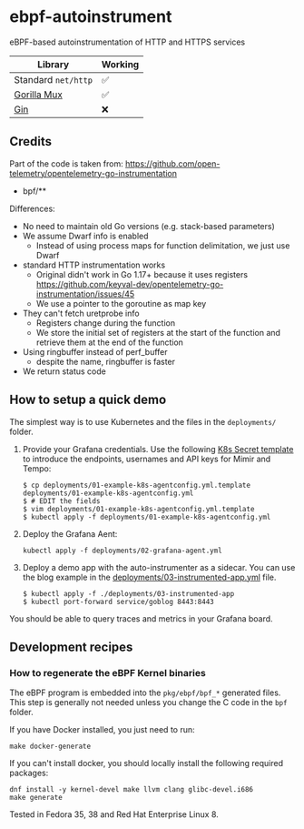 # ebpf-autoinstrument
eBPF-based autoinstrumentation of HTTP and HTTPS services

| Library                                       | Working |
|-----------------------------------------------|---------|
| Standard `net/http`                           | ✅       |
| [Gorilla Mux](https://github.com/gorilla/mux) | ✅       |
| [Gin](https://gin-gonic.com/)                 | ❌       |

## Credits

Part of the code is taken from: https://github.com/open-telemetry/opentelemetry-go-instrumentation

* bpf/**

Differences:

* No need to maintain old Go versions (e.g. stack-based parameters)
* We assume Dwarf info is enabled
  * Instead of using process maps for function delimitation, we just use Dwarf
* standard HTTP instrumentation works
  * Original didn't work in Go 1.17+ because it uses registers https://github.com/keyval-dev/opentelemetry-go-instrumentation/issues/45
  * We use a pointer to the goroutine as map key
* They can't fetch uretprobe info
  * Registers change during the function
  * We store the initial set of registers at the start of the function and retrieve them at the end of the function
* Using ringbuffer instead of perf_buffer
  * despite the name, ringbuffer is faster
* We return status code

## How to setup a quick demo

The simplest way is to use Kubernetes and the files in the `deployments/` folder.

1. Provide your Grafana credentials. Use the following [K8s Secret template](deployments/01-example-k8s-agentconfig.yml.template)
   to introduce the endpoints, usernames and API keys for Mimir and Tempo:
   ```
   $ cp deployments/01-example-k8s-agentconfig.yml.template deployments/01-example-k8s-agentconfig.yml
   $ # EDIT the fields
   $ vim deployments/01-example-k8s-agentconfig.yml.template
   $ kubectl apply -f deployments/01-example-k8s-agentconfig.yml 
   ```
2. Deploy the Grafana Aent:
   ```
   kubectl apply -f deployments/02-grafana-agent.yml
   ```

3. Deploy a demo app with the auto-instrumenter as a sidecar. You can use the blog example in the
   [deployments/03-instrumented-app.yml](./deployments/03-instrumented-app.yml) file.
   
   ```
   $ kubectl apply -f ./deployments/03-instrumented-app
   $ kubectl port-forward service/goblog 8443:8443
   ```

You should be able to query traces and metrics in your Grafana board.

## Development recipes

### How to regenerate the eBPF Kernel binaries

The eBPF program is embedded into the `pkg/ebpf/bpf_*` generated files.
This step is generally not needed unless you change the C code in the `bpf` folder.

If you have Docker installed, you just need to run:

```
make docker-generate
```

If you can't install docker, you should locally install the following required packages:

```
dnf install -y kernel-devel make llvm clang glibc-devel.i686
make generate
```

Tested in Fedora 35, 38 and Red Hat Enterprise Linux 8.

